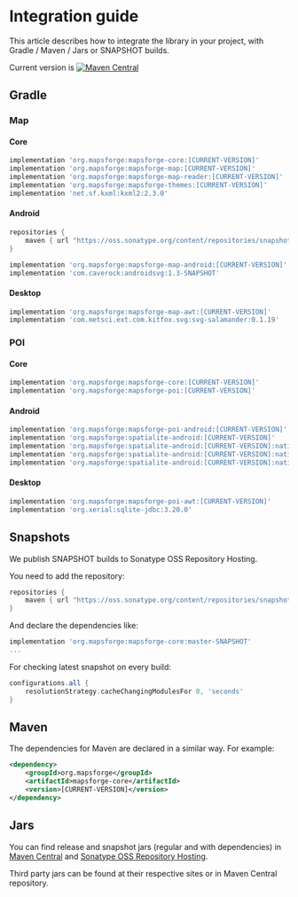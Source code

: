# Integration guide

This article describes how to integrate the library in your project, with Gradle / Maven / Jars or SNAPSHOT builds.

Current version is [![Maven Central](https://img.shields.io/maven-central/v/org.mapsforge/mapsforge-core.svg)](https://search.maven.org/search?q=g:org.mapsforge)

## Gradle

### Map

#### Core
```groovy
implementation 'org.mapsforge:mapsforge-core:[CURRENT-VERSION]'
implementation 'org.mapsforge:mapsforge-map:[CURRENT-VERSION]'
implementation 'org.mapsforge:mapsforge-map-reader:[CURRENT-VERSION]'
implementation 'org.mapsforge:mapsforge-themes:[CURRENT-VERSION]'
implementation 'net.sf.kxml:kxml2:2.3.0'
```

#### Android
```groovy
repositories {
    maven { url "https://oss.sonatype.org/content/repositories/snapshots/" }
}

implementation 'org.mapsforge:mapsforge-map-android:[CURRENT-VERSION]'
implementation 'com.caverock:androidsvg:1.3-SNAPSHOT'
```

#### Desktop
```groovy
implementation 'org.mapsforge:mapsforge-map-awt:[CURRENT-VERSION]'
implementation 'com.metsci.ext.com.kitfox.svg:svg-salamander:0.1.19'
```

### POI

#### Core
```groovy
implementation 'org.mapsforge:mapsforge-core:[CURRENT-VERSION]'
implementation 'org.mapsforge:mapsforge-poi:[CURRENT-VERSION]'
```

#### Android
```groovy
implementation 'org.mapsforge:mapsforge-poi-android:[CURRENT-VERSION]'
implementation 'org.mapsforge:spatialite-android:[CURRENT-VERSION]'
implementation 'org.mapsforge:spatialite-android:[CURRENT-VERSION]:natives-armeabi'
implementation 'org.mapsforge:spatialite-android:[CURRENT-VERSION]:natives-armeabi-v7a'
implementation 'org.mapsforge:spatialite-android:[CURRENT-VERSION]:natives-x86'
```

#### Desktop
```groovy
implementation 'org.mapsforge:mapsforge-poi-awt:[CURRENT-VERSION]'
implementation 'org.xerial:sqlite-jdbc:3.20.0'
```

## Snapshots

We publish SNAPSHOT builds to Sonatype OSS Repository Hosting.

You need to add the repository:
```groovy
repositories {
    maven { url "https://oss.sonatype.org/content/repositories/snapshots/" }
}
```

And declare the dependencies like:
```groovy
implementation 'org.mapsforge:mapsforge-core:master-SNAPSHOT'
...
```

For checking latest snapshot on every build:
```groovy
configurations.all {
    resolutionStrategy.cacheChangingModulesFor 0, 'seconds'
}
```

## Maven

The dependencies for Maven are declared in a similar way. For example:

```xml
<dependency>
    <groupId>org.mapsforge</groupId>
    <artifactId>mapsforge-core</artifactId>
    <version>[CURRENT-VERSION]</version>
</dependency>
```

## Jars

You can find release and snapshot jars (regular and with dependencies) in [Maven Central](https://search.maven.org/search?q=g:org.mapsforge) and [Sonatype OSS Repository Hosting](https://oss.sonatype.org/content/repositories/snapshots/org/mapsforge/).

Third party jars can be found at their respective sites or in Maven Central repository.

